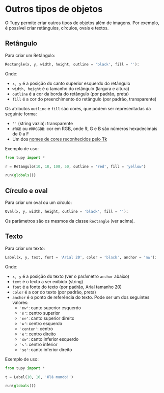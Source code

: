 # Outros tipos de objetos

O Tupy permite criar outros tipos de objetos além de imagens. Por exemplo, é possível criar retângulos, círculos, ovais e textos.

## Retângulo

Para criar um Retângulo:

```python
Rectangle(x, y, width, height, outline = 'black', fill = ''):
```

Onde:

- `x, y` é a posição do canto superior esquerdo do retângulo
- `width, height` é o tamanho do retângulo (largura e altura)
- `outline` é a cor da borda do retângulo (por padrão, preta)
- `fill` é a cor do preenchimento do retângulo (por padrão, transparente)

Os atributos `outline` e `fill` são cores, que podem ser representadas da seguinte forma:

- `''` (string vazia): transparente
- `#RGB` ou `#RRGGBB`: cor em RGB, onde R, G e B são números hexadecimais de 0 a F
- Um dos [nomes de cores reconhecidos pelo Tk](https://www.tcl.tk/man/tcl/TkCmd/colors.html)

Exemplo de uso:

```python
from tupy import *

r = Retangulo(10, 10, 100, 50, outline = 'red', fill = 'yellow')

run(globals())
```

## Círculo e oval

Para criar um oval ou um círculo:

```python
Oval(x, y, width, height, outline = 'black', fill = ''):
```

Os parâmetros são os mesmos da classe `Rectangle` (ver acima).

## Texto

Para criar um texto:

```python
Label(x, y, text, font = 'Arial 20', color = 'black', anchor = 'nw'):
```

Onde:

- `x, y` é a posição do texto (ver o parâmetro `anchor` abaixo)
- `text` é o texto a ser exibido (string)
- `font` é a fonte do texto (por padrão, Arial tamanho 20)
- `color` é a cor do texto (por padrão, preta)
- `anchor` é o ponto de referência do texto. Pode ser um dos seguintes valores:
    - `'nw'`: canto superior esquerdo
    - `'n'`: centro superior
    - `'ne'`: canto superior direito
    - `'w'`: centro esquerdo
    - `'center'`: centro
    - `'e'`: centro direito
    - `'sw'`: canto inferior esquerdo
    - `'s'`: centro inferior
    - `'se'`: canto inferior direito

Exemplo de uso:

```python
from tupy import *

t = Label(10, 10, 'Olá mundo!')

run(globals())
```
